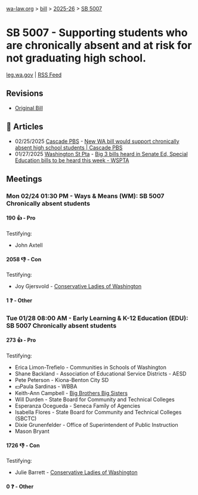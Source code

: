 [wa-law.org](/) > [bill](/bill/) > [2025-26](/bill/2025-26/) > [SB 5007](/bill/2025-26/sb/5007/)

# SB 5007 - Supporting students who are chronically absent and at risk for not graduating high school.
[leg.wa.gov](https://app.leg.wa.gov/billsummary?BillNumber=5007&Year=2025&Initiative=false) | [RSS Feed](./rss.xml)

## Revisions
* [Original Bill](1/)

## 📰 Articles
* 02/25/2025 [Cascade PBS](/org/cascade_pbs/) - [New WA bill would support chronically absent high school students | Cascade PBS](https://crosscut.com/politics/2025/02/new-wa-bill-would-support-chronically-absent-high-school-students#:~:text=Senate%20Bill%205007)
* 01/27/2025 [Washington St Pta](/org/washington_st_pta/) - [Big 3 bills heard in Senate Ed, Special Education bills to be heard this week - WSPTA](https://www.wastatepta.org/2025session-week3/#:~:text=SB%205007)

## Meetings
### Mon 02/24 01:30 PM - Ways & Means (WM): SB 5007 Chronically absent students
#### 190 👍 - Pro
Testifying:
* John Axtell

#### 2058 👎 - Con
Testifying:
* Joy Gjersvold - [Conservative Ladies of Washington](/org/conservative_ladies_of_washington/)

#### 1 ❓ - Other

### Tue 01/28 08:00 AM - Early Learning & K-12 Education (EDU): SB 5007 Chronically absent students
#### 273 👍 - Pro
Testifying:
* Erica Limon-Trefielo - Communities in Schools of Washington
* Shane Backland - Association of Educational Service Districts -  AESD
* Pete Peterson - Kiona-Benton City SD
* 💵Paula Sardinas - WBBA
* Keith-Ann Campbell - [Big Brothers Big Sisters](/org/big_brothers_big_sisters/)
* Will Durden - State Board for Community and Technical Colleges
* Esperanza Ocegueda - Seneca Family of Agencies
* Isabella Flores - State Board for Community and Technical Colleges (SBCTC)
* Dixie Grunenfelder - Office of Superintendent of Public Instruction
* Mason Bryant

#### 1726 👎 - Con
Testifying:
* Julie Barrett - [Conservative Ladies of Washington](/org/conservative_ladies_of_washington/)

#### 0 ❓ - Other
